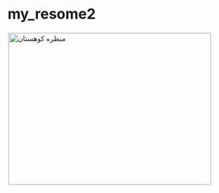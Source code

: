# my_resome2

<img 
  src="logo.jpg" 
  alt="منظره کوهستان" 
  width="400" 
  height="300"
  style="border: 2px solid #eaeaea;"
/>

